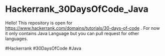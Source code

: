 # Hackerrank_30DaysOfCode_Java
Hello! This repository is open for https://www.hackerrank.com/domains/tutorials/30-days-of-code . For now it only contains Java Language but you can pull request for other languages.

#Hackerrank #30DaysOfCode #Java
